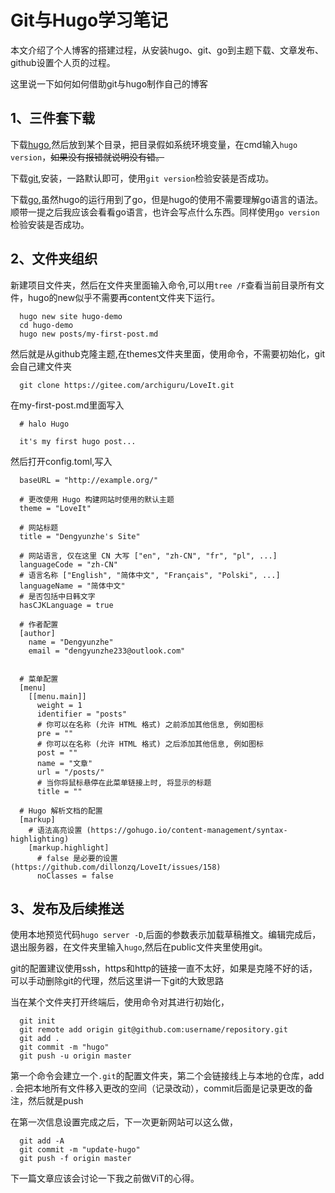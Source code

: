 # Git与Hugo学习笔记


<!-- ![mywife](https://pic.imgdb.cn/item/66c9cb24d9c307b7e9591480.jpg) -->

本文介绍了个人博客的搭建过程，从安装hugo、git、go到主题下载、文章发布、github设置个人页的过程。

<!--more-->

这里说一下如何如何借助git与hugo制作自己的博客

## 1、三件套下载

下载[hugo](https://github.com/gohugoio/hugo/releases),然后放到某个目录，把目录假如系统环境变量，在cmd输入`hugo version`，~~如果没有报错就说明没有错。~~

下载[git](https://git-scm.com/downloads),安装，一路默认即可，使用`git version`检验安装是否成功。

下载[go](https://go.p2hp.com/doc/install),虽然hugo的运行用到了go，但是hugo的使用不需要理解go语言的语法。顺带一提之后我应该会看看go语言，也许会写点什么东西。同样使用`go version`检验安装是否成功。

## 2、文件夹组织

新建项目文件夹，然后在文件夹里面输入命令,可以用`tree /F`查看当前目录所有文件，hugo的new似乎不需要再content文件夹下运行。
```
  hugo new site hugo-demo
  cd hugo-demo
  hugo new posts/my-first-post.md
```

然后就是从github克隆主题,在themes文件夹里面，使用命令，不需要初始化，git会自己建文件夹
```
  git clone https://gitee.com/archiguru/LoveIt.git
```

在my-first-post.md里面写入
```
  # halo Hugo

  it's my first hugo post...
```

然后打开config.toml,写入
```
  baseURL = "http://example.org/"

  # 更改使用 Hugo 构建网站时使用的默认主题
  theme = "LoveIt"

  # 网站标题
  title = "Dengyunzhe's Site"

  # 网站语言, 仅在这里 CN 大写 ["en", "zh-CN", "fr", "pl", ...]
  languageCode = "zh-CN"
  # 语言名称 ["English", "简体中文", "Français", "Polski", ...]
  languageName = "简体中文"
  # 是否包括中日韩文字
  hasCJKLanguage = true

  # 作者配置
  [author]
    name = "Dengyunzhe"
    email = "dengyunzhe233@outlook.com"


  # 菜单配置
  [menu]
    [[menu.main]]
      weight = 1
      identifier = "posts"
      # 你可以在名称 (允许 HTML 格式) 之前添加其他信息, 例如图标
      pre = ""
      # 你可以在名称 (允许 HTML 格式) 之后添加其他信息, 例如图标
      post = ""
      name = "文章"
      url = "/posts/"
      # 当你将鼠标悬停在此菜单链接上时, 将显示的标题
      title = ""

  # Hugo 解析文档的配置
  [markup]
    # 语法高亮设置 (https://gohugo.io/content-management/syntax-highlighting)
    [markup.highlight]
      # false 是必要的设置 (https://github.com/dillonzq/LoveIt/issues/158)
      noClasses = false

```
## 3、发布及后续推送

使用本地预览代码`hugo server -D`,后面的参数表示加载草稿推文。编辑完成后，退出服务器，在文件夹里输入`hugo`,然后在public文件夹里使用git。

git的配置建议使用ssh，https和http的链接一直不太好，如果是克隆不好的话，可以手动删除git的代理，然后这里讲一下git的大致思路

当在某个文件夹打开终端后，使用命令对其进行初始化，
```
  git init
  git remote add origin git@github.com:username/repository.git
  git add .
  git commit -m "hugo"
  git push -u origin master
```

第一个命令会建立一个`.git`的配置文件夹，第二个会链接线上与本地的仓库，add . 会把本地所有文件移入更改的空间（记录改动），commit后面是记录更改的备注，然后就是push

在第一次信息设置完成之后，下一次更新网站可以这么做，
```
  git add -A
  git commit -m "update-hugo"
  git push -f origin master
```

下一篇文章应该会讨论一下我之前做ViT的心得。
